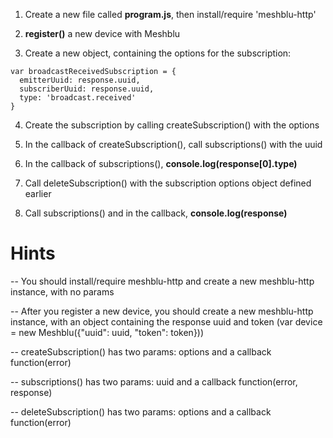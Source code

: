 1) Create a new file called **program.js**, then install/require 'meshblu-http'

2) **register()** a new device with Meshblu

3) Create a new object, containing the options for the subscription:
```
var broadcastReceivedSubscription = {
  emitterUuid: response.uuid,
  subscriberUuid: response.uuid,
  type: 'broadcast.received'
}
```

4) Create the subscription by calling createSubscription() with the options

5) In the callback of createSubscription(), call subscriptions() with the uuid

6) In the callback of subscriptions(), **console.log(response[0].type)**

7) Call deleteSubscription() with the subscription options object defined earlier

8) Call subscriptions() and in the callback, **console.log(response)**

# Hints
-- You should install/require meshblu-http and create a new meshblu-http instance, with no params

-- After you register a new device, you should create a new meshblu-http instance, with an object
  containing the response uuid and token (var device = new Meshblu({"uuid": uuid, "token": token}))

-- createSubscription() has two params: options and a callback function(error)

-- subscriptions() has two params: uuid and a callback function(error, response)

-- deleteSubscription() has two params: options and a callback function(error)
